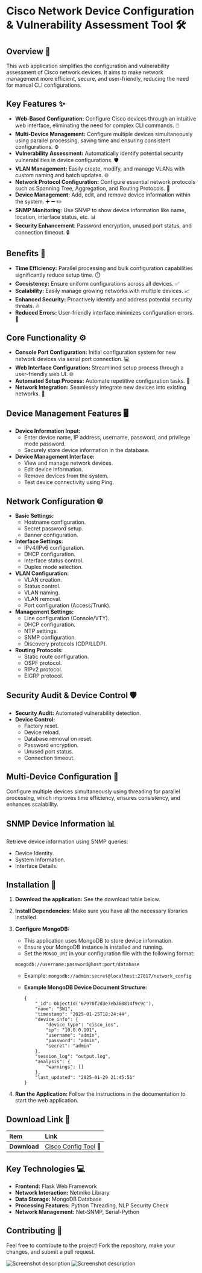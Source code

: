 # Cisco Network Device Configuration & Vulnerability Assessment Tool 🛠️

## Overview 🌟

This web application simplifies the configuration and vulnerability assessment of Cisco network devices. It aims to make network management more efficient, secure, and user-friendly, reducing the need for manual CLI configurations.

## Key Features ✨

*   **Web-Based Configuration:** Configure Cisco devices through an intuitive web interface, eliminating the need for complex CLI commands. 🖱️
*   **Multi-Device Management:** Configure multiple devices simultaneously using parallel processing, saving time and ensuring consistent configurations. ⚙️
*   **Vulnerability Assessment:** Automatically identify potential security vulnerabilities in device configurations. 🛡️
*   **VLAN Management:** Easily create, modify, and manage VLANs with custom naming and batch updates. 🌐
*   **Network Protocol Configuration:** Configure essential network protocols such as Spanning Tree, Aggregation, and Routing Protocols. 🚦
*   **Device Management:** Add, edit, and remove device information within the system. ➕ ➖ ✏️
*   **SNMP Monitoring**: Use SNMP to show device information like name, location, interface status, etc. 📊
*   **Security Enhancement**: Password encryption, unused port status, and connection timeout. 🔒

## Benefits 🎉

*   **Time Efficiency:** Parallel processing and bulk configuration capabilities significantly reduce setup time. ⏱️
*   **Consistency:** Ensure uniform configurations across all devices. ✅
*   **Scalability:** Easily manage growing networks with multiple devices. 📈
*   **Enhanced Security:** Proactively identify and address potential security threats. 🔥
*   **Reduced Errors:** User-friendly interface minimizes configuration errors. 🚫

## Core Functionality ⚙️

*   **Console Port Configuration:** Initial configuration system for new network devices via serial port connection. 💻
*   **Web Interface Configuration:** Streamlined setup process through a user-friendly web UI. 🌐
*   **Automated Setup Process:** Automate repetitive configuration tasks. 🤖
*   **Network Integration:** Seamlessly integrate new devices into existing networks. 🔗

## Device Management Features 🖥️

*   **Device Information Input:**
    *   Enter device name, IP address, username, password, and privilege mode password.
    *   Securely store device information in the database.
*   **Device Management Interface:**
    *   View and manage network devices.
    *   Edit device information.
    *   Remove devices from the system.
    *   Test device connectivity using Ping.

## Network Configuration 🌐

*   **Basic Settings:**
    *   Hostname configuration.
    *   Secret password setup.
    *   Banner configuration.
*   **Interface Settings:**
    *   IPv4/IPv6 configuration.
    *   DHCP configuration.
    *   Interface status control.
    *   Duplex mode selection.
*   **VLAN Configuration:**
    *   VLAN creation.
    *   Status control.
    *   VLAN naming.
    *   VLAN removal.
    *   Port configuration (Access/Trunk).
*   **Management Settings:**
    *   Line configuration (Console/VTY).
    *   DHCP configuration.
    *   NTP settings.
    *   SNMP configuration.
    *   Discovery protocols (CDP/LLDP).
*   **Routing Protocols:**
    *   Static route configuration.
    *   OSPF protocol.
    *   RIPv2 protocol.
    *   EIGRP protocol.

## Security Audit & Device Control 🛡️

*   **Security Audit:** Automated vulnerability detection.
*   **Device Control:**
    *   Factory reset.
    *   Device reload.
    *   Database removal on reset.
    *   Password encryption.
    *   Unused port status.
    *   Connection timeout.

## Multi-Device Configuration 🔄

Configure multiple devices simultaneously using threading for parallel processing, which improves time efficiency, ensures consistency, and enhances scalability.

## SNMP Device Information 📊

Retrieve device information using SNMP queries:

*   Device Identity.
*   System Information.
*   Interface Details.

## Installation 🚀

1.  **Download the application:** See the download table below.
2.  **Install Dependencies:** Make sure you have all the necessary libraries installed.
3.  **Configure MongoDB:**

    *   This application uses MongoDB to store device information.
    *   Ensure your MongoDB instance is installed and running.
    *   Set the `MONGO_URI` in your configuration file with the following format:

    ```
    mongodb://username:password@host:port/database
    ```

    *   Example: `mongodb://admin:secret@localhost:27017/network_config`

    *   **Example MongoDB Device Document Structure:**

        ```
        {
            "_id": ObjectId('67970f2d3e7eb368814f9c9c'),
            "name": "SW1",
            "timestamp": "2025-01-25T18:24:44",
            "device_info": {
                "device_type": "cisco_ios",
                "ip": "10.0.0.101",
                "username": "admin",
                "password": "admin",
                "secret": "admin"
            },
            "session_log": "output.log",
            "analysis": {
                "warnings": []
            },
            "last_updated": "2025-01-29 21:45:51"
        }
        ```
4.  **Run the Application:** Follow the instructions in the documentation to start the web application.

## Download Link 🔗

| Item         | Link                                                                                                                                      |
| :----------- | :---------------------------------------------------------------------------------------------------------------------------------------- |
| **Download** | [Cisco Config Tool](https://drive.google.com/file/d/1DBnpDx42aEkgpKMNdnEWmRzKJbWWccOm/view) 💾  |

## Key Technologies 💻

*   **Frontend:** Flask Web Framework
*   **Network Interaction:** Netmiko Library
*   **Data Storage:** MongoDB Database
*   **Processing Features:** Python Threading, NLP Security Check
*   **Network Management:** Net-SNMP, Serial-Python

## Contributing 🤝

Feel free to contribute to the project! Fork the repository, make your changes, and submit a pull request.

![Screenshot description](screenshots/1.png)
![Screenshot description](screenshots/2.png)

